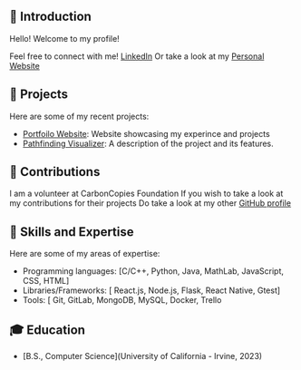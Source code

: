 ## 🦕 Introduction

Hello! Welcome to my profile!

Feel free to connect with me! [LinkedIn](https://www.linkedin.com/in/philip-gudijanto/)
Or take a look at my [Personal Website](https://spectre-1.github.io)

## 💼 Projects

Here are some of my recent projects:

- [Portfoilo Website](https://github.com/Spectre-1/Spectre-1.github.io): Website showcasing my experince and projects
- [Pathfinding Visualizer](https://github.com/username/project-2): A description of the project and its features.

## 🤝 Contributions

I am a volunteer at CarbonCopies Foundation
If you wish to take a look at my contributions for their projects
Do take a look at my other [GitHub profile](https://github.com/username/project-1)

## 🚀 Skills and Expertise

Here are some of my areas of expertise:

- Programming languages: [C/C++, Python, Java, MathLab, JavaScript, CSS, HTML]
- Libraries/Frameworks: [ React.js, Node.js, Flask, React Native, Gtest]
- Tools: [ Git, GitLab, MongoDB, MySQL, Docker, Trello

## 🎓 Education

- [B.S., Computer Science](University of California - Irvine, 2023)
